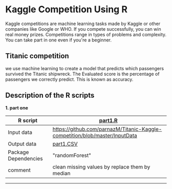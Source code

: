 Kaggle Competition Using R
================
Kaggle competitions are machine learning tasks made by Kaggle or other companies like Google or WHO. 
If you compete successfully, you can win real money prizes. Competitions range in types of problems and complexity. You can take part in one even if you're a beginner.

Titanic competition
--------------
we use machine learning to create a model that predicts which passengers survived the Titanic shipwreck.
The Evaluated score is the percentage of passengers we correctly predict. This is known as accuracy.

Description of the R scripts
---------------
**1. part one**

|R script | [part1.R](https://github.com/parnazM/Titanic-Kaggle-competition/blob/master/Scripts/part1.R)
|------------ | -------------
|Input data | https://github.com/parnazM/Titanic-Kaggle-competition/blob/master/InputData
|Output data | [part1.CSV](https://github.com/parnazM/Titanic-Kaggle-competition/blob/master/OutputData/part1.CSV)
|Package Dependencies | "randomForest" 
|comment | clean missing values by replace them by median
---------------
